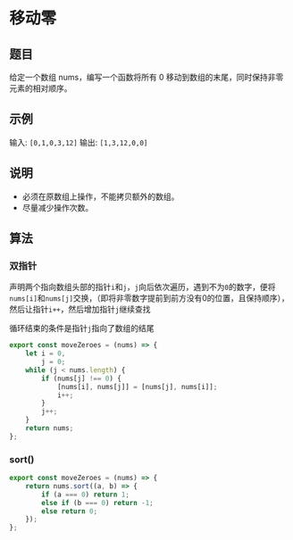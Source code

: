 # 移动零

## 题目

给定一个数组 nums，编写一个函数将所有 0 移动到数组的末尾，同时保持非零元素的相对顺序。

## 示例

输入: `[0,1,0,3,12]`
输出: `[1,3,12,0,0]`

## 说明

- 必须在原数组上操作，不能拷贝额外的数组。
- 尽量减少操作次数。

## 算法

### 双指针

声明两个指向数组头部的指针`i`和`j`，`j`向后依次遍历，遇到不为`0`的数字，便将`nums[i]`和`nums[j]`交换，（即将非零数字提前到前方没有0的位置，且保持顺序），然后让指针`i++`，然后增加指针`j`继续查找

循环结束的条件是指针`j`指向了数组的结尾

```js
export const moveZeroes = (nums) => {
	let i = 0,
		j = 0;
	while (j < nums.length) {
		if (nums[j] !== 0) {
			[nums[i], nums[j]] = [nums[j], nums[i]];
			i++;
		}
		j++;
	}
	return nums;
};
```

### sort()

```js
export const moveZeroes = (nums) => {
	return nums.sort((a, b) => {
		if (a === 0) return 1;
		else if (b === 0) return -1;
		else return 0;
	});
};
```